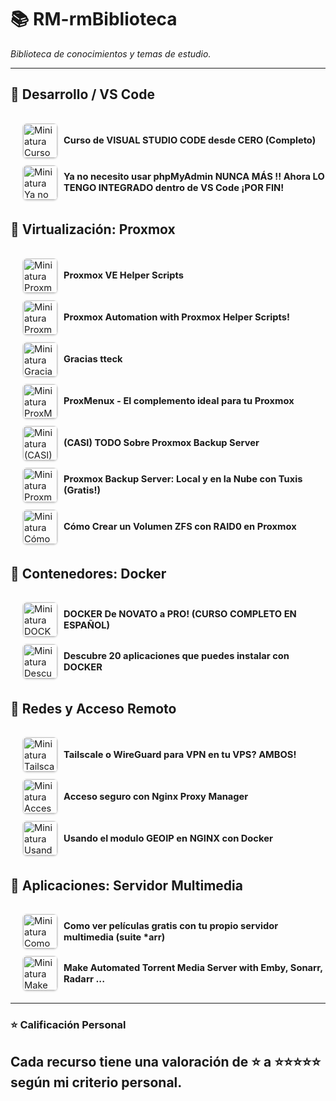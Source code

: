 # 📚 RM-rmBiblioteca
*Biblioteca de conocimientos y temas de estudio.*

---


## 📂 Desarrollo / VS Code
<div style="padding-left:20px;padding-top:10px;">
<details>
  <summary style="font-size:1.05em; padding:6px 0; cursor:pointer; display:flex; align-items:center;">
    <img src="https://i.ytimg.com/vi/TbzrOz8HbFM/mqdefault.jpg" alt="Miniatura Curso de VISUAL STUDIO CODE desde CERO (Completo)" width="55" style="margin-right:10px; border-radius:6px; box-shadow:0 1px 3px rgba(0,0,0,0.25);">
    <span><strong>Curso de VISUAL STUDIO CODE desde CERO (Completo)</strong></span>
  </summary>
  <div style="padding:15px; margin:10px 0 15px 10px; border-left:3px solid #4CAF50; border-radius:8px; box-shadow:0 2px 5px rgba(0,0,0,0.08); overflow:hidden; background-color:#fdfdfd; color:#000;">
    <a href="https://www.youtube.com/watch?v=TbzrOz8HbFM" target="_blank"><img src="https://i.ytimg.com/vi/TbzrOz8HbFM/mqdefault.jpg" alt="Imagen Curso de VISUAL STUDIO CODE desde CERO (Completo)" width="180" style="float:right; margin-left:15px; border-radius:8px; box-shadow:0 2px 6px rgba(0,0,0,0.15);"></a>
    <a href="https://www.youtube.com/@SoyDalto" target="_blank" style="display:block; margin-top:10px; color:#1976d2; text-decoration:none;">Soy Dalto</a>
    <p style="font-style:normal; color:inherit;">* MENU DEL CURSO DE VISUAL STUDIO CODE  
  - 0:00:00 - Introducción  
  - 0:01:22 - Entendiendo VS Code  
  - 0:08:09 - Descarga y configuración  
  - 0:14:12 - Interfaz de VS Code  
  - 0:21:29 - Explorer  
  - 0:33:41 - Search  
  - 0:43:02 - Source Control (git)  
  - 0:51:50 - Run and Debug (debugger)  
  - 1:00:20 - Extensions  
  - 1:11:48 - User Settings  
  - 1:26:34 - Atajos de teclado (shortcuts)  
  - 1:39:01 - Snippets  
  - 1:49:07 - Emmet  
  - 2:07:37 - Pair Programming (copilot)  
  - 2:17:20 - Cierre del curso  </p>
    <p><strong>Calificación:</strong> ★★★★★</p>
    <p style="font-style:normal; color:inherit;">💭 Comentario pendiente.</p>
  </div>
</details>

<details>
  <summary style="font-size:1.05em; padding:6px 0; cursor:pointer; display:flex; align-items:center;">
    <img src="https://i.ytimg.com/vi/SB7_z25DdaY/mqdefault.jpg" alt="Miniatura Ya no necesito usar phpMyAdmin NUNCA MÁS !! Ahora LO TENGO INTEGRADO dentro de VS Code ¡POR FIN!" width="55" style="margin-right:10px; border-radius:6px; box-shadow:0 1px 3px rgba(0,0,0,0.25);">
    <span><strong>Ya no necesito usar phpMyAdmin NUNCA MÁS !! Ahora LO TENGO INTEGRADO dentro de VS Code ¡POR FIN!</strong></span>
  </summary>
  <div style="padding:15px; margin:10px 0 15px 10px; border-left:3px solid #4CAF50; border-radius:8px; box-shadow:0 2px 5px rgba(0,0,0,0.08); overflow:hidden; background-color:#fdfdfd; color:#000;">
    <a href="https://www.youtube.com/watch?v=SB7_z25DdaY" target="_blank"><img src="https://i.ytimg.com/vi/SB7_z25DdaY/mqdefault.jpg" alt="Imagen Ya no necesito usar phpMyAdmin NUNCA MÁS !! Ahora LO TENGO INTEGRADO dentro de VS Code ¡POR FIN!" width="180" style="float:right; margin-left:15px; border-radius:8px; box-shadow:0 2px 6px rgba(0,0,0,0.15);"></a>
    <a href="https://www.youtube.com/@VictorRoblesWEB" target="_blank" style="display:block; margin-top:10px; color:#1976d2; text-decoration:none;">Victor Robles WEB</a>
    <p style="font-style:normal; color:inherit;">Cómo integrar la administración MySQL directamente en VS Code, sin necesidad de usar phpMyAdmin.</p>
    <p><strong>Calificación:</strong> ★★★★★</p>
    <p style="font-style:normal; color:inherit;">💭 Comentario pendiente.</p>
  </div>
</details>

</div>

## 📂 Virtualización: Proxmox
<div style="padding-left:20px;padding-top:10px;">
<details>
  <summary style="font-size:1.05em; padding:6px 0; cursor:pointer; display:flex; align-items:center;">
    <img src="https://i.ytimg.com/vi/gRVSbqXejtk/mqdefault.jpg" alt="Miniatura Proxmox VE Helper Scripts" width="55" style="margin-right:10px; border-radius:6px; box-shadow:0 1px 3px rgba(0,0,0,0.25);">
    <span><strong>Proxmox VE Helper Scripts</strong></span>
  </summary>
  <div style="padding:15px; margin:10px 0 15px 10px; border-left:3px solid #4CAF50; border-radius:8px; box-shadow:0 2px 5px rgba(0,0,0,0.08); overflow:hidden; background-color:#fdfdfd; color:#000;">
    <a href="https://www.youtube.com/watch?v=gRVSbqXejtk" target="_blank"><img src="https://i.ytimg.com/vi/gRVSbqXejtk/mqdefault.jpg" alt="Imagen Proxmox VE Helper Scripts" width="180" style="float:right; margin-left:15px; border-radius:8px; box-shadow:0 2px 6px rgba(0,0,0,0.15);"></a>
    <a href="https://www.youtube.com/@TechnoTim" target="_blank" style="display:block; margin-top:10px; color:#1976d2; text-decoration:none;">Techno Tim</a>
    <p style="font-style:normal; color:inherit;">Introducción a Proxmox VE Helper-Scripts y cómo automatizar tareas y desplegar contenedores con un solo comando.</p>
    <p><strong>Calificación:</strong> ★★★★★</p>
    <p style="font-style:normal; color:inherit;">💭 Comentario pendiente.</p>
  </div>
</details>

<details>
  <summary style="font-size:1.05em; padding:6px 0; cursor:pointer; display:flex; align-items:center;">
    <img src="https://i.ytimg.com/vi/kcpu4z5eSEU/mqdefault.jpg" alt="Miniatura Proxmox Automation with Proxmox Helper Scripts!" width="55" style="margin-right:10px; border-radius:6px; box-shadow:0 1px 3px rgba(0,0,0,0.25);">
    <span><strong>Proxmox Automation with Proxmox Helper Scripts!</strong></span>
  </summary>
  <div style="padding:15px; margin:10px 0 15px 10px; border-left:3px solid #4CAF50; border-radius:8px; box-shadow:0 2px 5px rgba(0,0,0,0.08); overflow:hidden; background-color:#fdfdfd; color:#000;">
    <a href="https://www.youtube.com/watch?v=kcpu4z5eSEU" target="_blank"><img src="https://i.ytimg.com/vi/kcpu4z5eSEU/mqdefault.jpg" alt="Imagen Proxmox Automation with Proxmox Helper Scripts!" width="180" style="float:right; margin-left:15px; border-radius:8px; box-shadow:0 2px 6px rgba(0,0,0,0.15);"></a>
    <a href="https://www.youtube.com/@TechnoTim" target="_blank" style="display:block; margin-top:10px; color:#1976d2; text-decoration:none;">Techno Tim</a>
    <p style="font-style:normal; color:inherit;">Automatiza Proxmox con los Helper-Scripts: ajustes de posinstalación, despliegue de contenedores LXC y servicios comunes.</p>
    <p><strong>Calificación:</strong> ★★★★★</p>
    <p style="font-style:normal; color:inherit;">💭 Comentario pendiente.</p>
  </div>
</details>

<details>
  <summary style="font-size:1.05em; padding:6px 0; cursor:pointer; display:flex; align-items:center;">
    <img src="https://i.ytimg.com/vi/N6T_LnCxL9g/mqdefault.jpg" alt="Miniatura Gracias tteck" width="55" style="margin-right:10px; border-radius:6px; box-shadow:0 1px 3px rgba(0,0,0,0.25);">
    <span><strong>Gracias tteck</strong></span>
  </summary>
  <div style="padding:15px; margin:10px 0 15px 10px; border-left:3px solid #4CAF50; border-radius:8px; box-shadow:0 2px 5px rgba(0,0,0,0.08); overflow:hidden; background-color:#fdfdfd; color:#000;">
    <a href="https://www.youtube.com/watch?v=N6T_LnCxL9g" target="_blank"><img src="https://i.ytimg.com/vi/N6T_LnCxL9g/mqdefault.jpg" alt="Imagen Gracias tteck" width="180" style="float:right; margin-left:15px; border-radius:8px; box-shadow:0 2px 6px rgba(0,0,0,0.15);"></a>
    <a href="https://www.youtube.com/@JonatanCastro" target="_blank" style="display:block; margin-top:10px; color:#1976d2; text-decoration:none;">Jonatan Castro</a>
    <p style="font-style:normal; color:inherit;">Homenaje y agradecimiento a tteck, creador de los Proxmox VE Helper-Scripts, destacando su impacto en la comunidad.</p>
    <p><strong>Calificación:</strong> ★★★★★</p>
    <p style="font-style:normal; color:inherit;">💭 Comentario pendiente.</p>
  </div>
</details>

<details>
  <summary style="font-size:1.05em; padding:6px 0; cursor:pointer; display:flex; align-items:center;">
    <img src="https://i.ytimg.com/vi/WtvcaK5lUZA/mqdefault.jpg" alt="Miniatura ProxMenux - El complemento ideal para tu Proxmox" width="55" style="margin-right:10px; border-radius:6px; box-shadow:0 1px 3px rgba(0,0,0,0.25);">
    <span><strong>ProxMenux - El complemento ideal para tu Proxmox</strong></span>
  </summary>
  <div style="padding:15px; margin:10px 0 15px 10px; border-left:3px solid #4CAF50; border-radius:8px; box-shadow:0 2px 5px rgba(0,0,0,0.08); overflow:hidden; background-color:#fdfdfd; color:#000;">
    <a href="https://www.youtube.com/watch?v=WtvcaK5lUZA" target="_blank"><img src="https://i.ytimg.com/vi/WtvcaK5lUZA/mqdefault.jpg" alt="Imagen ProxMenux - El complemento ideal para tu Proxmox" width="180" style="float:right; margin-left:15px; border-radius:8px; box-shadow:0 2px 6px rgba(0,0,0,0.15);"></a>
    <a href="https://www.youtube.com/@JonatanCastro" target="_blank" style="display:block; margin-top:10px; color:#1976d2; text-decoration:none;">Jonatan Castro</a>
    <p style="font-style:normal; color:inherit;">Presenta ProxMenux: un menú interactivo para administrar Proxmox VE y simplificar tareas de posinstalación y mantenimiento.</p>
    <p><strong>Calificación:</strong> ★★★</p>
    <p style="font-style:normal; color:inherit;">💭 Comentario pendiente.</p>
  </div>
</details>

<details>
  <summary style="font-size:1.05em; padding:6px 0; cursor:pointer; display:flex; align-items:center;">
    <img src="https://i.ytimg.com/vi/sws3iNGKsXs/mqdefault.jpg" alt="Miniatura (CASI) TODO Sobre Proxmox Backup Server" width="55" style="margin-right:10px; border-radius:6px; box-shadow:0 1px 3px rgba(0,0,0,0.25);">
    <span><strong>(CASI) TODO Sobre Proxmox Backup Server</strong></span>
  </summary>
  <div style="padding:15px; margin:10px 0 15px 10px; border-left:3px solid #4CAF50; border-radius:8px; box-shadow:0 2px 5px rgba(0,0,0,0.08); overflow:hidden; background-color:#fdfdfd; color:#000;">
    <a href="https://www.youtube.com/watch?v=sws3iNGKsXs" target="_blank"><img src="https://i.ytimg.com/vi/sws3iNGKsXs/mqdefault.jpg" alt="Imagen (CASI) TODO Sobre Proxmox Backup Server" width="180" style="float:right; margin-left:15px; border-radius:8px; box-shadow:0 2px 6px rgba(0,0,0,0.15);"></a>
    <a href="https://www.youtube.com/@JonatanCastro" target="_blank" style="display:block; margin-top:10px; color:#1976d2; text-decoration:none;">Jonatan Castro</a>
    <p style="font-style:normal; color:inherit;">Guía integral de PBS: instalación y configuración, creación de usuarios, sincronizaciones remotas, restauración y consejos prácticos.</p>
    <p><strong>Calificación:</strong> ★★★★</p>
    <p style="font-style:normal; color:inherit;">💭 Comentario pendiente.</p>
  </div>
</details>

<details>
  <summary style="font-size:1.05em; padding:6px 0; cursor:pointer; display:flex; align-items:center;">
    <img src="https://i.ytimg.com/vi/lYdoCKGyqFc/mqdefault.jpg" alt="Miniatura Proxmox Backup Server: Local y en la Nube con Tuxis (Gratis!)" width="55" style="margin-right:10px; border-radius:6px; box-shadow:0 1px 3px rgba(0,0,0,0.25);">
    <span><strong>Proxmox Backup Server: Local y en la Nube con Tuxis (Gratis!)</strong></span>
  </summary>
  <div style="padding:15px; margin:10px 0 15px 10px; border-left:3px solid #4CAF50; border-radius:8px; box-shadow:0 2px 5px rgba(0,0,0,0.08); overflow:hidden; background-color:#fdfdfd; color:#000;">
    <a href="https://www.youtube.com/watch?v=lYdoCKGyqFc" target="_blank"><img src="https://i.ytimg.com/vi/lYdoCKGyqFc/mqdefault.jpg" alt="Imagen Proxmox Backup Server: Local y en la Nube con Tuxis (Gratis!)" width="180" style="float:right; margin-left:15px; border-radius:8px; box-shadow:0 2px 6px rgba(0,0,0,0.15);"></a>
    <a href="https://www.youtube.com/@JonatanCastro" target="_blank" style="display:block; margin-top:10px; color:#1976d2; text-decoration:none;">Jonatan Castro</a>
    <p style="font-style:normal; color:inherit;">Configura PBS en local y en la nube con almacenamiento remoto de Tuxis (plan gratuito).</p>
    <p><strong>Calificación:</strong> ★★★★</p>
    <p style="font-style:normal; color:inherit;">💭 Comentario pendiente.</p>
  </div>
</details>

<details>
  <summary style="font-size:1.05em; padding:6px 0; cursor:pointer; display:flex; align-items:center;">
    <img src="https://i.ytimg.com/vi/pkwL2iuw9po/mqdefault.jpg" alt="Miniatura Cómo Crear un Volumen ZFS con RAID0 en Proxmox" width="55" style="margin-right:10px; border-radius:6px; box-shadow:0 1px 3px rgba(0,0,0,0.25);">
    <span><strong>Cómo Crear un Volumen ZFS con RAID0 en Proxmox</strong></span>
  </summary>
  <div style="padding:15px; margin:10px 0 15px 10px; border-left:3px solid #4CAF50; border-radius:8px; box-shadow:0 2px 5px rgba(0,0,0,0.08); overflow:hidden; background-color:#fdfdfd; color:#000;">
    <a href="https://www.youtube.com/watch?v=pkwL2iuw9po" target="_blank"><img src="https://i.ytimg.com/vi/pkwL2iuw9po/mqdefault.jpg" alt="Imagen Cómo Crear un Volumen ZFS con RAID0 en Proxmox" width="180" style="float:right; margin-left:15px; border-radius:8px; box-shadow:0 2px 6px rgba(0,0,0,0.15);"></a>
    <a href="https://www.youtube.com/@JonatanCastro" target="_blank" style="display:block; margin-top:10px; color:#1976d2; text-decoration:none;">Jonatan Castro</a>
    <p style="font-style:normal; color:inherit;">Paso a paso para crear un pool ZFS en RAID0, repasando datasets/zvols y consideraciones de rendimiento.</p>
    <p><strong>Calificación:</strong> ★★★★</p>
    <p style="font-style:normal; color:inherit;">💭 Comentario pendiente.</p>
  </div>
</details>

</div>

## 📂 Contenedores: Docker
<div style="padding-left:20px;padding-top:10px;">
<details>
  <summary style="font-size:1.05em; padding:6px 0; cursor:pointer; display:flex; align-items:center;">
    <img src="https://i.ytimg.com/vi/EU/mqdefault.jpg" alt="Miniatura DOCKER De NOVATO a PRO! (CURSO COMPLETO EN ESPAÑOL)" width="55" style="margin-right:10px; border-radius:6px; box-shadow:0 1px 3px rgba(0,0,0,0.25);">
    <span><strong>DOCKER De NOVATO a PRO! (CURSO COMPLETO EN ESPAÑOL)</strong></span>
  </summary>
  <div style="padding:15px; margin:10px 0 15px 10px; border-left:3px solid #4CAF50; border-radius:8px; box-shadow:0 2px 5px rgba(0,0,0,0.08); overflow:hidden; background-color:#fdfdfd; color:#000;">
    <a href="https://www.youtube.com/watch?v=EU" target="_blank"><img src="https://i.ytimg.com/vi/EU/mqdefault.jpg" alt="Imagen DOCKER De NOVATO a PRO! (CURSO COMPLETO EN ESPAÑOL)" width="180" style="float:right; margin-left:15px; border-radius:8px; box-shadow:0 2px 6px rgba(0,0,0,0.15);"></a>
    <a href="https://www.youtube.com/@pablokbs" target="_blank" style="display:block; margin-top:10px; color:#1976d2; text-decoration:none;">Pelado Nerd</a>
    <p style="font-style:normal; color:inherit;">Curso completo: instalación, imágenes y contenedores, volúmenes, redes, Dockerfile y Docker Compose.</p>
    <p><strong>Calificación:</strong> ★★★★★</p>
    <p style="font-style:normal; color:inherit;">💭 Comentario pendiente.</p>
  </div>
</details>

<details>
  <summary style="font-size:1.05em; padding:6px 0; cursor:pointer; display:flex; align-items:center;">
    <img src="https://i.ytimg.com/vi/gqpJ7RE02Ao/mqdefault.jpg" alt="Miniatura Descubre 20 aplicaciones que puedes instalar con DOCKER" width="55" style="margin-right:10px; border-radius:6px; box-shadow:0 1px 3px rgba(0,0,0,0.25);">
    <span><strong>Descubre 20 aplicaciones que puedes instalar con DOCKER</strong></span>
  </summary>
  <div style="padding:15px; margin:10px 0 15px 10px; border-left:3px solid #4CAF50; border-radius:8px; box-shadow:0 2px 5px rgba(0,0,0,0.08); overflow:hidden; background-color:#fdfdfd; color:#000;">
    <a href="https://www.youtube.com/watch?v=gqpJ7RE02Ao" target="_blank"><img src="https://i.ytimg.com/vi/gqpJ7RE02Ao/mqdefault.jpg" alt="Imagen Descubre 20 aplicaciones que puedes instalar con DOCKER" width="180" style="float:right; margin-left:15px; border-radius:8px; box-shadow:0 2px 6px rgba(0,0,0,0.15);"></a>
    <a href="https://www.youtube.com/@DomoticaFacilconJota" target="_blank" style="display:block; margin-top:10px; color:#1976d2; text-decoration:none;">Domótica Fácil con Jota</a>
    <p style="font-style:normal; color:inherit;">Lista de 20 aplicaciones que puedes instalar usando Docker, más allá de la domótica.</p>
    <p><strong>Calificación:</strong> ★★★★</p>
    <p style="font-style:normal; color:inherit;">💭 Comentario pendiente.</p>
  </div>
</details>

</div>

## 📂 Redes y Acceso Remoto
<div style="padding-left:20px;padding-top:10px;">
<details>
  <summary style="font-size:1.05em; padding:6px 0; cursor:pointer; display:flex; align-items:center;">
    <img src="https://i.ytimg.com/vi/1/mqdefault.jpg" alt="Miniatura Tailscale o WireGuard para VPN en tu VPS? AMBOS!" width="55" style="margin-right:10px; border-radius:6px; box-shadow:0 1px 3px rgba(0,0,0,0.25);">
    <span><strong>Tailscale o WireGuard para VPN en tu VPS? AMBOS!</strong></span>
  </summary>
  <div style="padding:15px; margin:10px 0 15px 10px; border-left:3px solid #4CAF50; border-radius:8px; box-shadow:0 2px 5px rgba(0,0,0,0.08); overflow:hidden; background-color:#fdfdfd; color:#000;">
    <a href="https://www.youtube.com/watch?v=1" target="_blank"><img src="https://i.ytimg.com/vi/1/mqdefault.jpg" alt="Imagen Tailscale o WireGuard para VPN en tu VPS? AMBOS!" width="180" style="float:right; margin-left:15px; border-radius:8px; box-shadow:0 2px 6px rgba(0,0,0,0.15);"></a>
    <a href="https://www.youtube.com/@JonatanCastro" target="_blank" style="display:block; margin-top:10px; color:#1976d2; text-decoration:none;">Jonatan Castro</a>
    <p style="font-style:normal; color:inherit;">Comparativa y demo en un VPS: cuándo usar Tailscale o WireGuard y cómo combinarlos en un mismo servidor.</p>
    <p><strong>Calificación:</strong> ★★★★★</p>
    <p style="font-style:normal; color:inherit;">💭 Comentario pendiente.</p>
  </div>
</details>

<details>
  <summary style="font-size:1.05em; padding:6px 0; cursor:pointer; display:flex; align-items:center;">
    <img src="https://i.ytimg.com/vi/0ghEc_R6png/mqdefault.jpg" alt="Miniatura Acceso seguro con Nginx Proxy Manager" width="55" style="margin-right:10px; border-radius:6px; box-shadow:0 1px 3px rgba(0,0,0,0.25);">
    <span><strong>Acceso seguro con Nginx Proxy Manager</strong></span>
  </summary>
  <div style="padding:15px; margin:10px 0 15px 10px; border-left:3px solid #4CAF50; border-radius:8px; box-shadow:0 2px 5px rgba(0,0,0,0.08); overflow:hidden; background-color:#fdfdfd; color:#000;">
    <a href="https://www.youtube.com/watch?v=0ghEc_R6png" target="_blank"><img src="https://i.ytimg.com/vi/0ghEc_R6png/mqdefault.jpg" alt="Imagen Acceso seguro con Nginx Proxy Manager" width="180" style="float:right; margin-left:15px; border-radius:8px; box-shadow:0 2px 6px rgba(0,0,0,0.15);"></a>
    <a href="https://www.youtube.com/@JonatanCastro" target="_blank" style="display:block; margin-top:10px; color:#1976d2; text-decoration:none;">Jonatan Castro</a>
    <p style="font-style:normal; color:inherit;">Explica qué es un reverse proxy y cómo configurar Nginx Proxy Manager con certificados de Let's Encrypt.</p>
    <p><strong>Calificación:</strong> ★★★★★</p>
    <p style="font-style:normal; color:inherit;">💭 Comentario pendiente.</p>
  </div>
</details>

<details>
  <summary style="font-size:1.05em; padding:6px 0; cursor:pointer; display:flex; align-items:center;">
    <img src="https://i.ytimg.com/vi/ZpEfjsJamcU/mqdefault.jpg" alt="Miniatura Usando el modulo GEOIP en NGINX con Docker" width="55" style="margin-right:10px; border-radius:6px; box-shadow:0 1px 3px rgba(0,0,0,0.25);">
    <span><strong>Usando el modulo GEOIP en NGINX con Docker</strong></span>
  </summary>
  <div style="padding:15px; margin:10px 0 15px 10px; border-left:3px solid #4CAF50; border-radius:8px; box-shadow:0 2px 5px rgba(0,0,0,0.08); overflow:hidden; background-color:#fdfdfd; color:#000;">
    <a href="https://www.youtube.com/watch?v=ZpEfjsJamcU" target="_blank"><img src="https://i.ytimg.com/vi/ZpEfjsJamcU/mqdefault.jpg" alt="Imagen Usando el modulo GEOIP en NGINX con Docker" width="180" style="float:right; margin-left:15px; border-radius:8px; box-shadow:0 2px 6px rgba(0,0,0,0.15);"></a>
    <a href="https://www.youtube.com/@pablokbs" target="_blank" style="display:block; margin-top:10px; color:#1976d2; text-decoration:none;">Pelado Nerd</a>
    <p style="font-style:normal; color:inherit;">Uso del módulo GeoIP en Nginx dentro de Docker para redirigir por país a sitios o páginas diferentes.</p>
    <p><strong>Calificación:</strong> ★★★★</p>
    <p style="font-style:normal; color:inherit;">💭 Comentario pendiente.</p>
  </div>
</details>

</div>

## 📂 Aplicaciones: Servidor Multimedia
<div style="padding-left:20px;padding-top:10px;">
<details>
  <summary style="font-size:1.05em; padding:6px 0; cursor:pointer; display:flex; align-items:center;">
    <img src="https://i.ytimg.com/vi/t1RWOydFWy8/mqdefault.jpg" alt="Miniatura Como ver películas gratis con tu propio servidor multimedia (suite *arr)" width="55" style="margin-right:10px; border-radius:6px; box-shadow:0 1px 3px rgba(0,0,0,0.25);">
    <span><strong>Como ver películas gratis con tu propio servidor multimedia (suite *arr)</strong></span>
  </summary>
  <div style="padding:15px; margin:10px 0 15px 10px; border-left:3px solid #4CAF50; border-radius:8px; box-shadow:0 2px 5px rgba(0,0,0,0.08); overflow:hidden; background-color:#fdfdfd; color:#000;">
    <a href="https://www.youtube.com/watch?v=t1RWOydFWy8" target="_blank"><img src="https://i.ytimg.com/vi/t1RWOydFWy8/mqdefault.jpg" alt="Imagen Como ver películas gratis con tu propio servidor multimedia (suite *arr)" width="180" style="float:right; margin-left:15px; border-radius:8px; box-shadow:0 2px 6px rgba(0,0,0,0.15);"></a>
    <a href="https://www.youtube.com/@JonatanCastro" target="_blank" style="display:block; margin-top:10px; color:#1976d2; text-decoration:none;">Jonatan Castro</a>
    <p style="font-style:normal; color:inherit;">Configuración de la suite *Arr (Radarr/Sonarr/Prowlarr) con qBittorrent y un servidor multimedia (Jellyfin o Plex) para automatizar descargas.</p>
    <p><strong>Calificación:</strong> ★★★★★</p>
    <p style="font-style:normal; color:inherit;">💭 Comentario pendiente.</p>
  </div>
</details>

<details>
  <summary style="font-size:1.05em; padding:6px 0; cursor:pointer; display:flex; align-items:center;">
    <img src="https://i.ytimg.com/vi/LD8-Qr3B2-o/mqdefault.jpg" alt="Miniatura Make Automated Torrent Media Server with Emby, Sonarr, Radarr ..." width="55" style="margin-right:10px; border-radius:6px; box-shadow:0 1px 3px rgba(0,0,0,0.25);">
    <span><strong>Make Automated Torrent Media Server with Emby, Sonarr, Radarr ...</strong></span>
  </summary>
  <div style="padding:15px; margin:10px 0 15px 10px; border-left:3px solid #4CAF50; border-radius:8px; box-shadow:0 2px 5px rgba(0,0,0,0.08); overflow:hidden; background-color:#fdfdfd; color:#000;">
    <a href="https://www.youtube.com/watch?v=LD8-Qr3B2-o" target="_blank"><img src="https://i.ytimg.com/vi/LD8-Qr3B2-o/mqdefault.jpg" alt="Imagen Make Automated Torrent Media Server with Emby, Sonarr, Radarr ..." width="180" style="float:right; margin-left:15px; border-radius:8px; box-shadow:0 2px 6px rgba(0,0,0,0.15);"></a>
    <a href="https://www.youtube.com/@TomSparkReviews" target="_blank" style="display:block; margin-top:10px; color:#1976d2; text-decoration:none;">Tom Spark's Reviews</a>
    <p style="font-style:normal; color:inherit;">Guía para montar un servidor multimedia automatizado usando Emby, Sonarr, Radarr, Prowlarr y qBittorrent en Windows.</p>
    <p><strong>Calificación:</strong> ★★</p>
    <p style="font-style:normal; color:inherit;">💭 Solo le dejo 2 estrellas porque no me gustó que casi todo es de pago y para Windows.</p>
  </div>
</details>

</div>

---
### ⭐ Calificación Personal
Cada recurso tiene una valoración de ⭐ a ⭐⭐⭐⭐⭐ según mi criterio personal.
---

